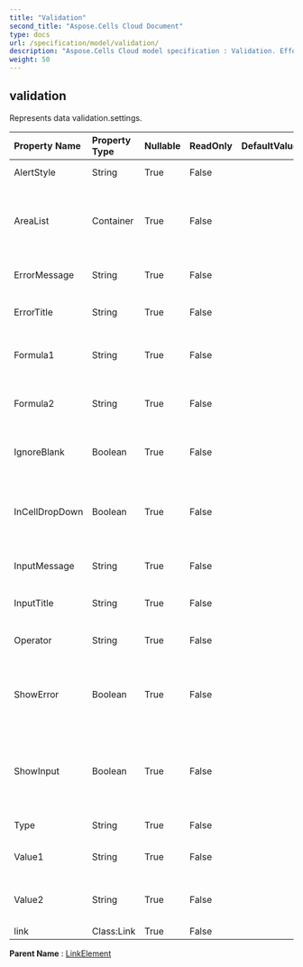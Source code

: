 ```yaml
---
title: "Validation"
second_title: "Aspose.Cells Cloud Document"
type: docs
url: /specification/model/validation/
description: "Aspose.Cells Cloud model specification : Validation. Effortlessly handle Excel and other spreadsheet documents with features like opening, generating, editing, splitting, merging, comparing, and converting."
weight: 50
---
```


## **validation**

Represents data validation.settings. 

| Property Name | Property Type | Nullable |  ReadOnly | DefaultValue | Description | 
| :- | :- | :- |:- |  :- | :- |
| AlertStyle | String | True |  False |  | Represents the validation alert style. |  
| AreaList | Container | True |  False |  | Represents a collection of Aspose.Cells.CellArea which contains the data                validation settings. |  
| ErrorMessage | String | True |  False |  | Represents the data validation error message. |  
| ErrorTitle | String | True |  False |  | Represents the title of the data-validation error dialog box. |  
| Formula1 | String | True |  False |  | Represents the value or expression associated with the data validation. |  
| Formula2 | String | True |  False |  | Represents the value or expression associated with the data validation. |  
| IgnoreBlank | Boolean | True |  False |  | Indicates whether blank values are permitted by the range data validation. |  
| InCellDropDown | Boolean | True |  False |  | Indicates whether data validation displays a drop-down list that contains acceptable values. |  
| InputMessage | String | True |  False |  | Represents the data validation input message. |  
| InputTitle | String | True |  False |  | Represents the title of the data-validation input dialog box. |  
| Operator | String | True |  False |  | Represents the operator for the data validation. |  
| ShowError | Boolean | True |  False |  | Indicates whether the data validation error message will be displayed whenever the user enters invalid data. |  
| ShowInput | Boolean | True |  False |  | Indicates whether the data validation input message will be displayed whenever the user selects a cell in the data validation range. |  
| Type | String | True |  False |  | Represents the data validation type. |  
| Value1 | String | True |  False |  | Represents the first value associated with the data validation. |  
| Value2 | String | True |  False |  | Represents the second value associated with the data validation. |  
| link | Class:Link | True |  False |  |  |  

**Parent Name** : [LinkElement](linkelement)

